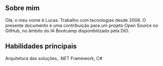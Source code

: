 
## Sobre mim 

Olá, o meu nome é Lucas. Trabalho com tecnologias desde 2008. O presente documento é uma contribuição para um projeto Open Source no GitHub, no âmbito do IA Bootcamp disponibilizado pela DIO.

## Habilidades principais

Arquitetura das soluções, .NET Framework, C#


